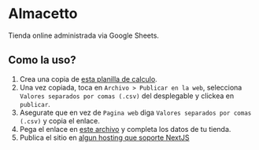 # Almacetto
Tienda online administrada via Google Sheets.

## Como la uso?
1. Crea una copia de [esta planilla de calculo](https://docs.google.com/spreadsheets/d/1Vs2FtRktN2GfEAoy3SnYugUF0Uuybgs7ZO7FfW6_SNM/edit#gid=0).
2. Una vez copiada, toca en `Archivo > Publicar en la web`, selecciona `Valores separados por comas (.csv)` del desplegable y clickea en `publicar`.
3. Asegurate que en vez de `Pagina web` diga `Valores separados por comas (.csv)` y copia el enlace.
4. Pega el enlace en [este archivo](./app/constants.ts) y completa los datos de tu tienda.
5. Publica el sitio en [algun hosting que soporte NextJS](https://vercel.com)